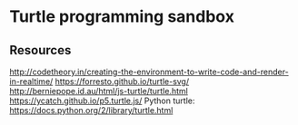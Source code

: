 # Turtle programming sandbox

## Resources
http://codetheory.in/creating-the-environment-to-write-code-and-render-in-realtime/
https://forresto.github.io/turtle-svg/
http://berniepope.id.au/html/js-turtle/turtle.html
https://ycatch.github.io/p5.turtle.js/
Python turtle: https://docs.python.org/2/library/turtle.html
